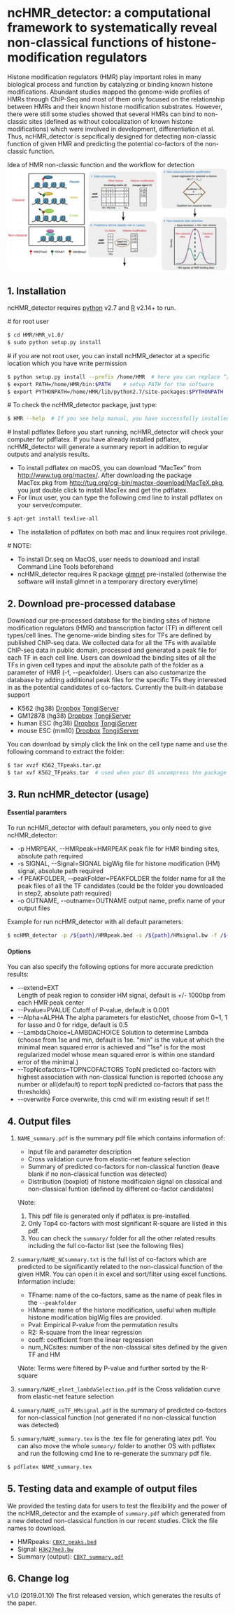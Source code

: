 # ncHMR_detector: a computational framework to systematically reveal non-classical functions of histone-modification regulators

Histone modification regulators (HMR) play important roles in many biological process and function by catalyzing or binding known histone modifications. Abundant studies mapped the genome-wide profiles of HMRs through ChIP-Seq and most of them only focused on the relationship between HMRs and their known histone modification substrates. However, there were still some studies showed that several HMRs can bind to non-classic sites (defined as without colocalization of known histone modifications) which were involved in development, differentiation et al. Thus, ncHMR_detector is sepcifically designed for detecting non-classic function of given HMR and predicting the potential co-factors of the non-classic function.

Idea of HMR non-classic function and the workflow for detection
![GitHub Logo](image/workflow.png)

## 1. Installation
ncHMR_detector requires [python](https://www.python.org) v2.7 and [R](https://www.r-project.org) v2.14+ to run.

\# for root user
```sh
$ cd HMR/HMR_v1.0/
$ sudo python setup.py install  
```
\# if you are not root user, you can install ncHMR_detector at a specific location which you have write permission
```sh
$ python setup.py install --prefix /home/HMR  # here you can replace “/home/HMR” with any location 
$ export PATH=/home/HMR/bin:$PATH    # setup PATH for the software
$ export PYTHONPATH=/home/HMR/lib/python2.7/site-packages:$PYTHONPATH    # setup PYTHONPATH for module import
```
\# To check the ncHMR_detector package, just type:
```sh
$ HMR --help  # If you see help manual, you have successfully installed the ncHMR_detector
```
\# Install pdflatex 
Before you start running, ncHMR_detector will check your computer for pdflatex. If you have already installed pdflatex, ncHMR_detector will generate a summary report in addition to regular outputs and analysis results.
- To install pdflatex on macOS, you can download “MacTex” from http://www.tug.org/mactex/. After downloading the package MacTex.pkg from http://tug.org/cgi-bin/mactex-download/MacTeX.pkg, you just double click to install MacTex and get the pdflatex.
- For linux user, you can type the following cmd line to install pdflatex on your server/computer.
```sh
$ apt-get install texlive-all
```
- The installation of pdflatex on both mac and linux requires root privilege.


\# NOTE: 
- To install Dr.seq on MacOS, user needs to download and install Command Line Tools beforehand
- ncHMR_detector requires R package [glmnet](https://cran.r-project.org/web/packages/glmnet/index.html) pre-installed (otherwise the software will install glmnet in a temporary directory everytime)

## 2. Download pre-processed database
Download our pre-processed database for the binding sites of histone modification regulators (HMR) and transcription factor (TF) in different cell types/cell lines. The genome-wide binding sites for TFs are defined by published ChIP-seq data. We collected data for all the TFs with available ChIP-seq data in public domain, processed and generated a peak file for each TF in each cell line. Users can download the binding sites of all the TFs in given cell types and input the absolute path of the folder as a parameter of HMR (-f, --peakfolder). Users can also customarize the database by adding additional peak files for the specific TFs they interested in as the potential candidates of co-factors. Currently the built-in database support 
- K562 (hg38) 
[Dropbox](https://www.dropbox.com/s/m3ocnlj52cfxg4y/K562_peaks.tar.gz?dl=0) 
[TongjiServer](http://compbio.tongji.edu.cn/compbio/public/CFpeaks_Database/GM12878_peaks.tar.gz) 
- GM12878 (hg38) 
[Dropbox](https://www.dropbox.com/s/v7jw59ljxe6l3ee/GM12878_peaks.tar.gz?dl=0) 
[TongjiServer](http://compbio.tongji.edu.cn/compbio/public/CFpeaks_Database/K562_peaks.tar.gz)  
- human ESC (hg38) 
[Dropbox](https://www.dropbox.com/s/l5bxq6g80hmqmhd/hESC_peaks.tar.gz?dl=0) 
[TongjiServer](http://compbio.tongji.edu.cn/compbio/public/CFpeaks_Database/hESC_peaks.tar.gz)  
- mouse ESC (mm10) 
[Dropbox](https://www.dropbox.com/s/t1jxtvvigybasnn/mESC_peaks.tar.gz?dl=0) 
[TongjiServer](http://compbio.tongji.edu.cn/compbio/public/CFpeaks_Database/mESC_peaks.tar.gz)  

You can download by simply click the link on the cell type name and use the following command to extract the folder:
```sh
$ tar xvzf K562_TFpeaks.tar.gz
$ tar xvf K562_TFpeaks.tar  # used when your OS uncompress the package automatically
```

## 3. Run ncHMR_detector (usage)
#### Essential paramters
To run ncHMR_detector with default parameters, you only need to give ncHMR_detector:
-   -p HMRPEAK, --HMRpeak=HMRPEAK
peak file for HMR binding sites, absolute path required
-   -s SIGNAL, --Signal=SIGNAL
bigWig file for histone modification (HM) signal, absolute path required
-   -f PEAKFOLDER, --peakFolder=PEAKFOLDER
the folder name for all the peak files of all the TF candidates (could be the folder you downloaded in step2, absolute path required)
-   -o OUTNAME, --outname=OUTNAME
output name, prefix name of your output files 

Example for run ncHMR_detector with all default parameters:
```sh
$ ncHMR_detector -p /${path}/HMRpeak.bed -s /${path}/HMsignal.bw -f /${path}/K562_TFpeaks/ -o outputname
```

#### Options
You can also specify the following options for more accurate prediction results:
-  -\-extend=EXT         
Length of peak region to consider HM signal, default is +/- 1000bp from each HMR peak center
-  -\-Pvalue=PVALUE
Cutoff of P-value, default is 0.001
-  -\-Alpha=ALPHA
The alpha parameters for elasticNet, choose from 0~1, 1 for lasso and 0 for ridge, default is 0.5
-  -\-LambdaChoice=LAMBDACHOICE
Solution to determine Lambda (choose from 1se and min, default is 1se. "min" is the value at which the minimal mean squared error is achieved and "1se" is for the most regularized model whose mean squared error is within one standard error of the minimal.)
-  -\-TopNcofactors=TOPNCOFACTORS
TopN predicted co-factors with highest association with non-classical function is reported (choose any number or all(default) to report topN predicted co-factors that pass the thresholds)
-  -\-overwrite
Force overwrite, this cmd will rm existing result if set !!

## 4. Output files
1. `NAME_summary.pdf` is the summary pdf file which contains information of:
     - Input file and parameter description
     - Cross validation curve from elastic-net feature selection
     - Summary of predicted co-factors for non-classical function (leave blank if no non-classical function was detected)
     - Distribution (boxplot) of histone modificaion signal on classical and non-classical funtion (defined by different co-factor candidates)

    \Note: 
    1. This pdf file is generated only if pdflatex is pre-installed. 
    2. Only Top4 co-factors with most significant R-square are listed in this pdf.
    3. You can check the `summary/` folder for all the other related results including the full co-factor list (see the following files)


2. `summary/NAME_NCsummary.txt` is the full list of co-factors which are predicted to be significantly related to the non-classical function of the given HMR. You can open it in excel and sort/filter using excel functions. Information include:
    - TFname: name of the co-factors, same as the name of peak files in the `--peakfolder`
    - HMname: name of the histone modification, useful when multiple histone modification bigWig files are provided. 
    - Pval: Empirical P-value from the permutation results
    - R2: R-square from the linear regression
    - coeff: coefficient from the linear regression
    - num_NCsites: number of the non-classical sites defined by the given TF and HM
    
    \Note: Terms were filtered by P-value and further sorted by the R-square

3. `summary/NAME_elnet_lambdaSelection.pdf` is the Cross validation curve from elastic-net feature selection
4. `summary/NAME_coTF_HMsignal.pdf` is the summary of predicted co-factors for non-classical function (not generated if no non-classical function was detected)
5. `summary/NAME_summary.tex` is the .tex file for generating latex pdf. You can also move the whole `summary/` folder to another OS with pdflatex and run the following cmd line to re-generate the summary pdf file. 
```sh
$ pdflatex NAME_summary.tex
```

## 5. Testing data and example of output files
We provided the testing data for users to test the flexibility and the power of the ncHMR_detector and the example of `summary.pdf` which generated from a new detected non-classical function in our recent studies. Click the file names to download. 
- HMRpeaks: [`CBX7_peaks.bed`](https://www.python.org)
- Signal: [`H3K27me3.bw`](https://www.python.org)
- Summary (output): [`CBX7_summary.pdf`](https://www.python.org)



## 6. Change log
v1.0 (2019.01.10) The first released version, which generates the results of the paper.



